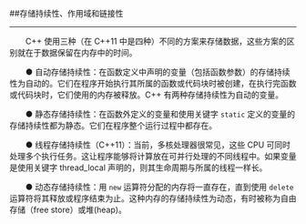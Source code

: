 ##存储持续性、作用域和链接性

---

&emsp;&emsp;C++ 使用三种（在 C++11 中是四种）不同的方案来存储数据，这些方案的区别就在于数据保留在内存中的时间。

&emsp;&emsp;● 自动存储持续性：在函数定义中声明的变量（包括函数参数）的存储持续性为自动的。它们在程序开始执行其所属的函数或代码块时被创建，在执行完函数或代码块时，它们使用的内存被释放。C++ 有两种存储持续性为自动的变量。

&emsp;&emsp;● 静态存储持续性：在函数外定义的变量和使用关键字 `static` 定义的变量的存储持续性都为静态。它们在程序整个运行过程中都存在。

&emsp;&emsp;● 线程存储持续性（C++11）：当前，多核处理器很常见，这些 CPU 可同时处理多个执行任务。这让程序能够将计算放在可并行处理的不同线程中。如果变量是使用关键字 thread_local 声明的，则其生命周期与所属的线程一样长。

&emsp;&emsp;● 动态存储持续性：用 `new` 运算符分配的内存将一直存在，直到使用 `delete` 运算符将其释放或程序结束为止。这种内存的存储持续性为动态，有时被称为自由存储（free store）或堆(heap)。
